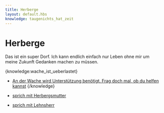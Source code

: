 ```yaml
---
title: Herberge
layout: default.hbs
knowledge: taugenichts_hat_zeit
---
```


# Herberge

Das ist ein super Dorf. Ich kann endlich einfach nur Leben ohne mir um meine Zukunft Gedanken machen zu müssen.

{knowledge:wache_ist_ueberlastet}
* [An der Wache wird Unterstützung benötigt. Frag doch mal, ob du helfen kannst](/herberge/taugenichts_wache)
{/knowledge}

* [sprich mit Herbergsmutter](/herberge/index)
* [sprich mit Lehnsherr](/herberge/lehnsherr)

